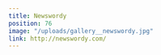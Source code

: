 ```yaml
---
title: Newswordy
position: 76
image: "/uploads/gallery__newswordy.jpg"
link: http://newswordy.com/
---
```


